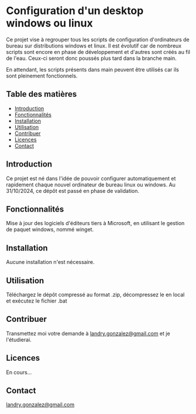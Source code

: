 # Configuration d'un desktop windows ou linux

Ce projet vise à regrouper tous les scripts de configuration d'ordinateurs de bureau sur distributions windows et linux. Il est évolutif car de nombreux scripts sont encore en phase de développement et d'autres sont créés au fil de l'eau. Ceux-ci seront donc poussés plus tard dans la branche main.

En attendant, les scripts présents dans main peuvent être utilisés car ils sont pleinement fonctionnels.


## Table des matières

- [Introduction](#introduction)
- [Fonctionnalités](#fonctionnalités)
- [Installation](#installation)
- [Utilisation](#utilisation)
- [Contribuer](#contribuer)
- [Licences](#licences)
- [Contact](#contact)


## Introduction
Ce projet est né dans l'idée de pouvoir configurer automatiquement et rapidement chaque nouvel ordinateur de bureau linux ou windows.
Au 31/10/2024, ce dépôt est passé en phase de validation.

## Fonctionnalités
Mise à jour des logiciels d'éditeurs tiers à Microsoft, en utilisant le gestion de paquet windows, nommé winget. 

## Installation
Aucune installation n'est nécessaire.

## Utilisation
Téléchargez le dépôt compressé au format .zip, décompressez le en local et exécutez le fichier .bat

## Contribuer
Transmettez moi votre demande à landry.gonzalez@gmail.com et je l'étudierai.

## Licences
En cours...

## Contact
landry.gonzalez@gmail.com
